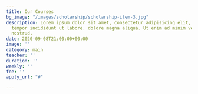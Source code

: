 ```yaml
---
title: Our Courses
bg_image: "/images/scholarship/scholarship-item-3.jpg"
description: Lorem ipsum dolor sit amet, consectetur adipisicing elit, sed do eiusmod
  tempor incididunt ut labore. dolore magna aliqua. Ut enim ad minim veniam, quis
  nostrud.
date: 2020-09-08T21:00:00+00:00
image: ''
category: main
teacher: ''
duration: ''
weekly: ''
fee: ''
apply_url: "#"

---
```

